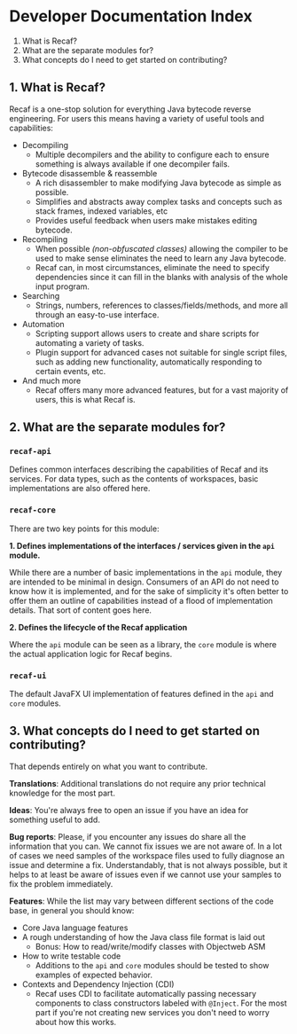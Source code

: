# Developer Documentation Index

1. What is Recaf?
2. What are the separate modules for?
3. What concepts do I need to get started on contributing?

## 1. What is Recaf?

Recaf is a one-stop solution for everything Java bytecode reverse engineering. 
For users this means having a variety of useful tools and capabilities:

- Decompiling
  - Multiple decompilers and the ability to configure each to ensure something is always available if one decompiler fails.
- Bytecode disassemble & reassemble
  - A rich disassembler to make modifying Java bytecode as simple as possible.
  - Simplifies and abstracts away complex tasks and concepts such as stack frames, indexed variables, etc
  - Provides useful feedback when users make mistakes editing bytecode.
- Recompiling
  - When possible _(non-obfuscated classes)_ allowing the compiler to be used to make sense eliminates the need to learn any Java bytecode.
  - Recaf can, in most circumstances, eliminate the need to specify dependencies since it can fill in the blanks with analysis of the whole input program.
- Searching
  - Strings, numbers, references to classes/fields/methods, and more all through an easy-to-use interface.
- Automation
  - Scripting support allows users to create and share scripts for automating a variety of tasks.
  - Plugin support for advanced cases not suitable for single script files, such as adding new functionality, automatically responding to certain events, etc.
- And much more
  - Recaf offers many more advanced features, but for a vast majority of users, this is what Recaf is.

## 2. What are the separate modules for?

### `recaf-api`

Defines common interfaces describing the capabilities of Recaf and its services.
For data types, such as the contents of workspaces, basic implementations are also offered here.

### `recaf-core`

There are two key points for this module:

**1. Defines implementations of the interfaces / services given in the `api` module.**

While there are a number of basic implementations in the `api` module, they are intended to be minimal in design. 
Consumers of an API do not need to know how it is implemented, and for the sake of simplicity it's often better
to offer them an outline of capabilities instead of a flood of implementation details. That sort of content goes here.

**2. Defines the lifecycle of the Recaf application**

Where the `api` module can be seen as a library, the `core` module is where the actual application logic 
for Recaf begins.

### `recaf-ui`

The default JavaFX UI implementation of features defined in the `api` and `core` modules.

## 3. What concepts do I need to get started on contributing?

That depends entirely on what you want to contribute. 

**Translations**: Additional translations do not require any prior technical knowledge for the most part.

**Ideas**: You're always free to open an issue if you have an idea for something useful to add.

**Bug reports**: Please, if you encounter any issues do share all the information that you can. 
We cannot fix issues we are not aware of. In a lot of cases we need samples of the workspace files used
to fully diagnose an issue and determine a fix. Understandably, that is not always possible, but it helps
to at least be aware of issues even if we cannot use your samples to fix the problem immediately.

**Features**: While the list may vary between different sections of the code base, in general you should know:

 - Core Java language features
 - A rough understanding of how the Java class file format is laid out
   - Bonus: How to read/write/modify classes with Objectweb ASM
 - How to write testable code
   - Additions to the `api` and `core` modules should be tested to show examples of expected behavior.
 - Contexts and Dependency Injection (CDI)
   - Recaf uses CDI to facilitate automatically passing necessary components to class constructors 
     labeled with `@Inject`. For the most part if you're not creating new services you don't need to worry about how
     this works.